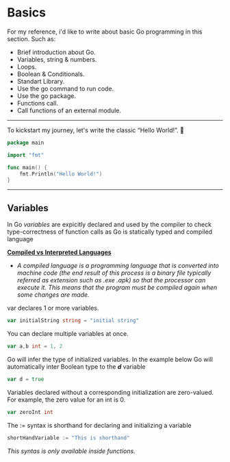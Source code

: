 # Basics

For my reference, i'd like to write about basic Go programming in this section.
Such as:

- Brief introduction about Go.
- Variables, string & numbers.
- Loops.
- Boolean & Conditionals.
- Standart Library.
- Use the go command to run code.
- Use the go package.
- Functions call.
- Call functions of an external module.

---

To kickstart my journey, let's write the classic “Hello World!”. :star_struck:

```go
package main

import "fmt"

func main() {
    fmt.Println("Hello World!")
}
```

---

## Variables

In Go _variables_ are expicitly declared and used by the compiler to check type-correctness of function calls as Go is statically typed and compiled language

**[Compiled vs Interpreted Languages](https://www.freecodecamp.org/news/compiled-versus-interpreted-languages/)**
- _A compiled language is a programming language that is converted into machine code (the end result of this process is a binary file typically referred as extension such as .exe .apk) so that the processor can execute it. This means that the program must be compiled again when some changes are made._

var declares 1 or more variables.

```go
var initialString string = "initial string"
```

You can declare multiple variables at once.

```go
var a,b int = 1, 2
```

Go will infer the type of initialized variables. In the example below Go will automatically inter Boolean type to the **_d_** variable

```go
var d = true
```

Variables declared without a corresponding initialization are zero-valued. For example, the zero value for an int is 0.

```go
var zeroInt int
```

The := syntax is shorthand for declaring and initializing a variable

```go
shortHandVariable := "This is shorthand"
```

_This syntas is only available inside functions._
